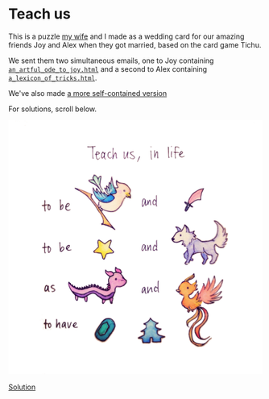 # Teach us

This is a puzzle [my wife](https://github.com/dragonaire) and I made as a wedding card for our amazing friends Joy and Alex when they got married, based on the card game Tichu.

We sent them two simultaneous emails, one to Joy containing [`an_artful_ode_to_joy.html`](./an_artful_ode_to_joy.html)
and a second to Alex containing [`a_lexicon_of_tricks.html`](./a_lexicon_of_tricks.html).

We've also made [a more self-contained version](./teach_us.html)

For solutions, scroll below.

![Teach us](images/teachus_white.png)

[Solution](./solution.html)

